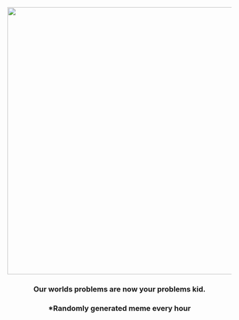 <p align="center">
        <img src="https://i.redd.it/h352oayscu391.gif" width="600" height="600">
        </p>
        <h3 align="center">Our worlds problems are now your problems kid.</h3>
        <h3 align="center">*Randomly generated meme every hour</h3>
    